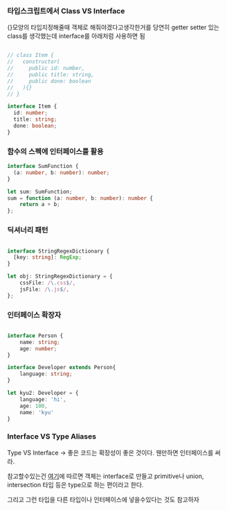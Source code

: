 

### 타입스크립트에서 Class VS Interface
{}모양의 타입지정해줄때 객체로 해줘야겠다고생각한거를 당연히 getter setter 있는 class를 생각했는데 interface를 아래처럼 사용하면 됨 
```ts

// class Item {
//   constructor(
//     public id: number,
//     public title: string,
//     public done: boolean
//   ){}
// }

interface Item {
  id: number;
  title: string;
  done: boolean;
}
```

### 함수의 스펙에 인터페이스를 활용
```ts
interface SumFunction {
  (a: number, b: number): number;
}

let sum: SumFunction;
sum = function (a: number, b: number): number {
    return a + b;
};

```

### 딕셔너리 패턴
```ts

interface StringRegexDictionary {
  [key: string]: RegExp;
}

let obj: StringRegexDictionary = {
    cssFile: /\.css$/,
    jsFile: /\.js$/,
};
```

### 인터페이스 확장자
```ts

interface Person {
    name: string;
    age: number;
}

interface Developer extends Person{
    language: string;
}

let kyu2: Developer = {
    language: 'hi',
    age: 100,
    name: 'kyu'
}
```

### Interface VS Type Aliases

Type VS Interface -> 좋은 코드는 확장성이 좋은 것이다. 웬만하면 인터페이스를 써라. 

참고할수있는건 [여기](https://dev.to/toluagboola/type-aliases-vs-interfaces-in-typescript-3ggg)에 따르면 객체는 interface로 만들고 primitive나 union, intersection 타입 등은 type으로 하는 편이라고 한다.

그리고 그런 타입을 다른 타입이나 인터페이스에 넣을수있다는 것도 참고하자
